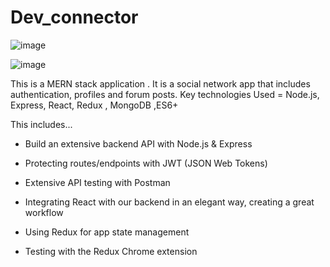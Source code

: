 # Dev_connector

![image](https://user-images.githubusercontent.com/90995877/177290778-2d243357-fb82-40db-9c05-ffd411648600.png)

![image](https://user-images.githubusercontent.com/90995877/181246728-cfe17ea1-3bca-4f4e-b45d-94ad28d8c7f5.png)


This is a MERN stack application . It is a  social network app that includes authentication, profiles and forum posts.
Key technologies Used = Node.js, Express, React, Redux , MongoDB ,ES6+

This  includes...
- Build an extensive backend API with Node.js & Express

- Protecting routes/endpoints with JWT (JSON Web Tokens)

- Extensive API testing with Postman

- Integrating React with our backend in an elegant way, creating a great workflow

- Using Redux for app state management

- Testing with the Redux Chrome extension
